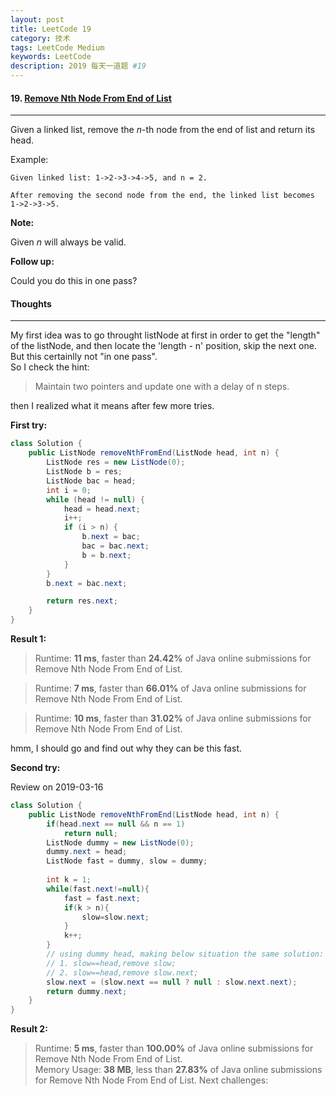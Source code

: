 ```yaml
---
layout: post
title: LeetCode 19
category: 技术
tags: LeetCode Medium
keywords: LeetCode
description: 2019 每天一道题 #19
---
```


#### 19. [Remove Nth Node From End of List](https://leetcode.com/problems/remove-nth-node-from-end-of-list/)
---
Given a linked list, remove the *n*-th node from the end of list and return its head.

Example:
```
Given linked list: 1->2->3->4->5, and n = 2.

After removing the second node from the end, the linked list becomes 1->2->3->5.
```
**Note:**

Given *n* will always be valid.

**Follow up:**

Could you do this in one pass?

#### Thoughts
---
My first idea was to go throught listNode at first in order to get the "length" of the listNode, and then locate the 'length - n' position, skip the next one. But this certainlly not "in one pass".  
So I check the hint: 
> Maintain two pointers and update one with a delay of n steps.

then I realized what it means after few more tries.

**First try:**
```Java
class Solution {
    public ListNode removeNthFromEnd(ListNode head, int n) {
        ListNode res = new ListNode(0);
        ListNode b = res;
        ListNode bac = head;
        int i = 0;
        while (head != null) {
            head = head.next;
            i++;
            if (i > n) {
                b.next = bac;
                bac = bac.next;
                b = b.next;
            }
        }
        b.next = bac.next;

        return res.next;
    }
}
```

**Result 1:**
> Runtime: **11 ms**, faster than **24.42%** of Java online submissions for Remove Nth Node From End of List.

> Runtime: **7 ms**, faster than **66.01%** of Java online submissions for Remove Nth Node From End of List.

> Runtime: **10 ms**, faster than **31.02%** of Java online submissions for Remove Nth Node From End of List.

hmm, I should go and find out why they can be this fast.

**Second try:**

Review on 2019-03-16
```Java
class Solution {
    public ListNode removeNthFromEnd(ListNode head, int n) {
        if(head.next == null && n == 1)
            return null;
        ListNode dummy = new ListNode(0);
        dummy.next = head;
        ListNode fast = dummy, slow = dummy;
        
        int k = 1;
        while(fast.next!=null){
            fast = fast.next;
            if(k > n){
                slow=slow.next;
            }
            k++;
        }
        // using dummy head, making below situation the same solution:
        // 1. slow==head,remove slow;
        // 2. slow==head,remove slow.next;
        slow.next = (slow.next == null ? null : slow.next.next);
        return dummy.next;
    }
}
```
**Result 2:**
> Runtime: **5 ms**, faster than **100.00%** of Java online submissions for Remove Nth Node From End of List.  
> Memory Usage: **38 MB**, less than **27.83%** of Java online submissions for Remove Nth Node From End of List.
Next challenges:
